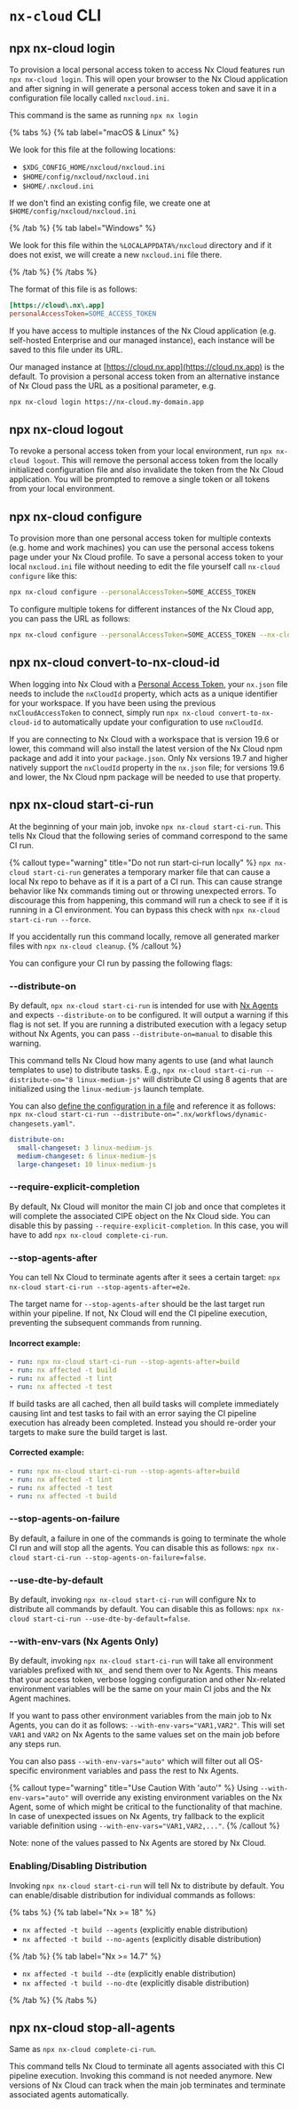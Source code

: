 # `nx-cloud` CLI

## npx nx-cloud login

To provision a local personal access token to access Nx Cloud features run `npx nx-cloud login`. This will open your browser to the Nx Cloud application and after signing in will generate a personal access token and save it in a configuration file locally called `nxcloud.ini`.

This command is the same as running `npx nx login`

{% tabs %}
{% tab label="macOS & Linux" %}

We look for this file at the following locations:

- `$XDG_CONFIG_HOME/nxcloud/nxcloud.ini`
- `$HOME/config/nxcloud/nxcloud.ini`
- `$HOME/.nxcloud.ini`

If we don't find an existing config file, we create one at `$HOME/config/nxcloud/nxcloud.ini`

{% /tab %}
{% tab label="Windows" %}

We look for this file within the `%LOCALAPPDATA%/nxcloud` directory and if it does not exist, we will create a new `nxcloud.ini` file there.

{% /tab %}
{% /tabs %}

The format of this file is as follows:

```ini
[https://cloud\.nx\.app]
personalAccessToken=SOME_ACCESS_TOKEN
```

If you have access to multiple instances of the Nx Cloud application (e.g. self-hosted Enterprise and our managed instance), each instance will be saved to this file under its URL.

Our managed instance at [https://cloud.nx.app](https://cloud.nx.app) is the default. To provision a personal access token from an alternative instance of Nx Cloud pass the URL as a positional parameter, e.g.

```bash
npx nx-cloud login https://nx-cloud.my-domain.app
```

## npx nx-cloud logout

To revoke a personal access token from your local environment, run `npx nx-cloud logout`. This will remove the personal access token from the locally initialized configuration file and also invalidate the token from the Nx Cloud application. You will be prompted to remove a single token or all tokens from your local environment.

## npx nx-cloud configure

To provision more than one personal access token for multiple contexts (e.g. home and work machines) you can use the personal access tokens page under your Nx Cloud profile. To save a personal access token to your local `nxcloud.ini` file without needing to edit the file yourself call `nx-cloud configure` like this:

```bash
npx nx-cloud configure --personalAccessToken=SOME_ACCESS_TOKEN
```

To configure multiple tokens for different instances of the Nx Cloud app, you can pass the URL as follows:

```bash
npx nx-cloud configure --personalAccessToken=SOME_ACCESS_TOKEN --nx-cloud-url=https://nx-cloud.my-domain.app
```

## npx nx-cloud convert-to-nx-cloud-id

When logging into Nx Cloud with a [Personal Access Token](/ci/recipes/security/personal-access-tokens), your `nx.json` file needs to include the `nxCloudId` property, which acts as a unique identifier for your workspace. If you have been using the previous `nxCloudAccessToken` to connect, simply run `npx nx-cloud convert-to-nx-cloud-id` to automatically update your configuration to use `nxCloudId`.

If you are connecting to Nx Cloud with a workspace that is version 19.6 or lower, this command will also install the latest version of the Nx Cloud npm package and add it into your `package.json`. Only Nx versions 19.7 and higher natively support the `nxCloudId` property in the `nx.json` file; for versions 19.6 and lower, the Nx Cloud npm package will be needed to use that property.

## npx nx-cloud start-ci-run

At the beginning of your main job, invoke `npx nx-cloud start-ci-run`. This tells Nx Cloud that the following series of
command correspond to the same CI run.

{% callout type="warning" title="Do not run start-ci-run locally" %}
`npx nx-cloud start-ci-run` generates a temporary marker file that can cause a local Nx repo to behave as if it is a part of a CI run. This can cause strange behavior like Nx commands timing out or throwing unexpected errors.
To discourage this from happening, this command will run a check to see if it is running in a CI environment. You can bypass this check with `npx nx-cloud start-ci-run --force`.

If you accidentally run this command locally, remove all generated marker files with `npx nx-cloud cleanup`.
{% /callout %}

You can configure your CI run by passing the following flags:

### --distribute-on

By default, `npx nx-cloud start-ci-run` is intended for use with [Nx Agents](/ci/features/distribute-task-execution) and expects `--distribute-on` to be configured. It will output a warning if this flag is not set. If you are running a distributed execution with a legacy setup without Nx Agents, you can pass `--distribute-on=manual` to disable this warning.

This command tells Nx Cloud how many agents to use (and what launch templates to use) to distribute tasks. E.g.,
`npx nx-cloud start-ci-run --distribute-on="8 linux-medium-js"` will distribute CI using 8 agents that are initialized
using the `linux-medium-js` launch template.

You can also [define the configuration in a file](/ci/features/dynamic-agents) and reference it as follows:
`npx nx-cloud start-ci-run --distribute-on=".nx/workflows/dynamic-changesets.yaml"`.

```yaml {% fileName=".nx/workflows/dynamic-changesets.yaml" %}
distribute-on:
  small-changeset: 3 linux-medium-js
  medium-changeset: 6 linux-medium-js
  large-changeset: 10 linux-medium-js
```

### --require-explicit-completion

By default, Nx Cloud will monitor the main CI job and once that completes it will complete the associated CIPE object on the
Nx Cloud side. You can disable this by passing `--require-explicit-completion`. In this case, you will have to add
`npx nx-cloud complete-ci-run`.

### --stop-agents-after

You can tell Nx Cloud to terminate agents after it sees a certain
target: `npx nx-cloud start-ci-run --stop-agents-after=e2e`.

The target name for `--stop-agents-after` should be the last target run within your pipeline. If not, Nx Cloud will end the CI pipeline execution, preventing the subsequent commands from running.

#### Incorrect example:

```yaml
- run: npx nx-cloud start-ci-run --stop-agents-after=build
- run: nx affected -t build
- run: nx affected -t lint
- run: nx affected -t test
```

If build tasks are all cached, then all build tasks will complete immediately causing lint and test tasks to fail with an error saying the CI pipeline execution has already been completed. Instead you should re-order your targets to make sure the build target is last.

#### Corrected example:

```yaml
- run: npx nx-cloud start-ci-run --stop-agents-after=build
- run: nx affected -t lint
- run: nx affected -t test
- run: nx affected -t build
```

### --stop-agents-on-failure

By default, a failure in one of the commands is going to terminate the whole CI run and will stop all the
agents. You can disable this as follows: `npx nx-cloud start-ci-run --stop-agents-on-failure=false`.

### --use-dte-by-default

By default, invoking `npx nx-cloud start-ci-run` will configure Nx to distribute all commands by default. You can
disable this as follows: `npx nx-cloud start-ci-run --use-dte-by-default=false`.

### --with-env-vars (Nx Agents Only)

By default, invoking `npx nx-cloud start-ci-run` will take all environment variables prefixed with `NX_` and send them over to Nx Agents.
This means that your access token, verbose logging configuration and other Nx-related environment variables will be the same on your
main CI jobs and the Nx Agent machines.

If you want to pass other environment variables from the main job to Nx Agents, you can do it as follows: `--with-env-vars="VAR1,VAR2"`.
This will set `VAR1` and `VAR2` on Nx Agents to the same values set on the main job before any steps run.

You can also pass `--with-env-vars="auto"` which will filter out all OS-specific environment variables and pass the rest to Nx Agents.

{% callout type="warning" title="Use Caution With 'auto'" %}
Using `--with-env-vars="auto"` will override any existing environment variables on the Nx Agent, some of which might be critical to the
functionality of that machine. In case of unexpected issues on Nx Agents, try fallback to the explicit variable definition using `--with-env-vars="VAR1,VAR2,..."`.
{% /callout %}

Note: none of the values passed to Nx Agents are stored by Nx Cloud.

### Enabling/Disabling Distribution

Invoking `npx nx-cloud start-ci-run` will tell Nx to distribute by default. You can enable/disable distribution for
individual commands as follows:

{% tabs %}
{% tab label="Nx >= 18" %}

- `nx affected -t build --agents` (explicitly enable distribution)
- `nx affected -t build --no-agents` (explicitly disable distribution)

{% /tab %}
{% tab label="Nx >= 14.7" %}

- `nx affected -t build --dte` (explicitly enable distribution)
- `nx affected -t build --no-dte` (explicitly disable distribution)

{% /tab %}
{% /tabs %}

## npx nx-cloud stop-all-agents

Same as `npx nx-cloud complete-ci-run`.

This command tells Nx Cloud to terminate all agents associated with this CI pipeline execution.
Invoking this command is not needed anymore. New versions of Nx Cloud can track when the main job terminates
and terminate associated agents automatically.
